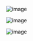 ![image](https://user-images.githubusercontent.com/46249623/132129259-d3754cdc-b6d4-4789-bc56-c70a6e875d1c.png)

![image](https://user-images.githubusercontent.com/46249623/132129270-9e3b9e04-7ab3-40c3-b29f-18c91a626cab.png)

![image](https://user-images.githubusercontent.com/46249623/132129286-39507044-93de-402b-bb6a-bfb89c234848.png)
